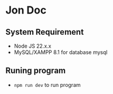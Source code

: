 # Jon Doc

## System Requirement

- Node JS 22.x.x
- MySQL/XAMPP 8.1 for database mysql

## Runing program

- `npm run dev` to run program

